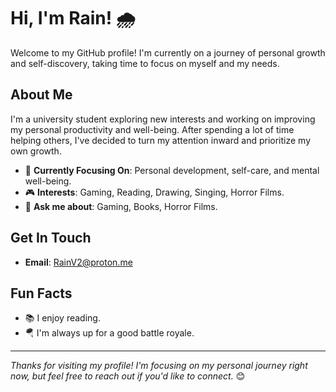 # Hi, I'm Rain! 🌧️

Welcome to my GitHub profile! I'm currently on a journey of personal growth and self-discovery, taking time to focus on myself and my needs.

## About Me

I'm a university student exploring new interests and working on improving my personal productivity and well-being. After spending a lot of time helping others, I've decided to turn my attention inward and prioritize my own growth.

- 🌱 **Currently Focusing On**: Personal development, self-care, and mental well-being.
- 🎮 **Interests**: Gaming, Reading, Drawing, Singing, Horror Films.
- 💬 **Ask me about**: Gaming, Books, Horror Films.

## Get In Touch

- **Email**: [RainV2@proton.me](mailto:RainV2@proton.me)

## Fun Facts

- 📚 I enjoy reading.
- 🪂 I'm always up for a good battle royale.

---

*Thanks for visiting my profile! I'm focusing on my personal journey right now, but feel free to reach out if you'd like to connect.* 😊

